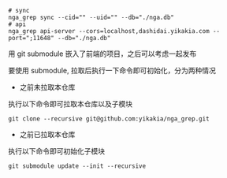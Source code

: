 ```shell
# sync 
nga_grep sync --cid="" --uid="" --db="./nga.db" 
# api
nga_grep api-server --cors=localhost,dashidai.yikakia.com --port=";11648" --db="./nga.db"
```

用 git submodule 嵌入了前端的项目，之后可以考虑一起发布




要使用 submodule, 拉取后执行一下命令即可初始化，分为两种情况

- 之前未拉取本仓库

执行以下命令即可拉取本仓库以及子模块
```shell
git clone --recursive git@github.com:yikakia/nga_grep.git
```

- 之前已拉取本仓库

执行以下命令即可初始化子模块

```shell
git submodule update --init --recursive
```
